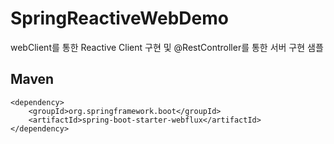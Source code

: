 # SpringReactiveWebDemo
webClient를 통한 Reactive Client 구현 및 @RestController를 통한 서버 구현 샘플

## Maven
```
<dependency>
    <groupId>org.springframework.boot</groupId>
    <artifactId>spring-boot-starter-webflux</artifactId>
</dependency>
```
